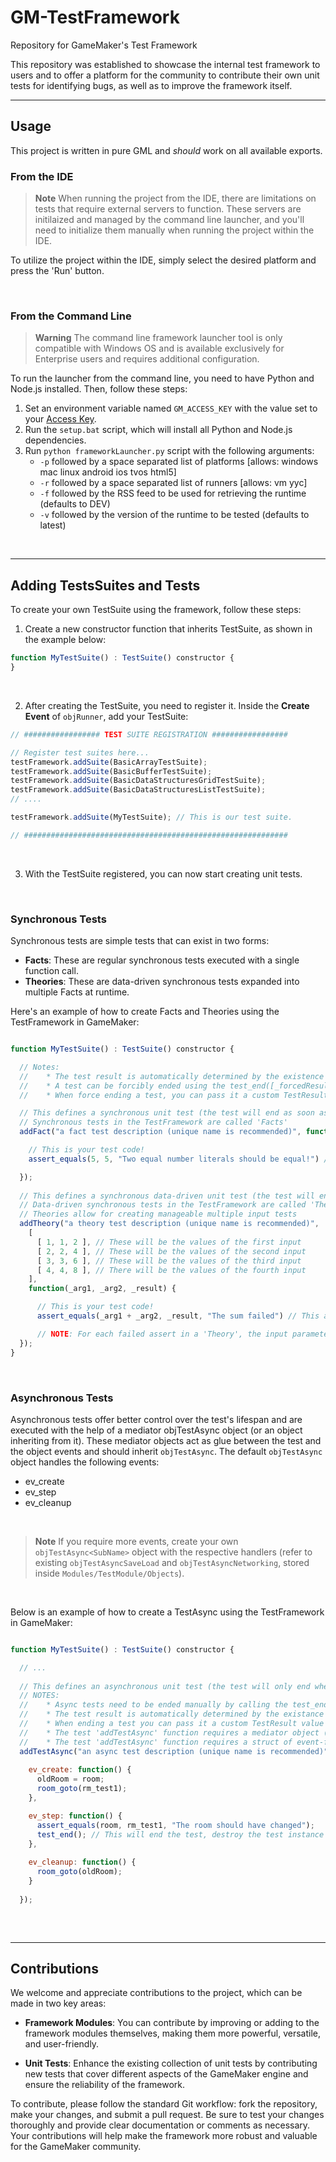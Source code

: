 # GM-TestFramework
Repository for GameMaker's Test Framework

This repository was established to showcase the internal test framework to users and to offer a platform for the community to contribute their own unit tests for identifying bugs, as well as to improve the framework itself.

---

## Usage

This project is written in pure GML and *should* work on all available exports.

### From the IDE

> **Note**
> When running the project from the IDE, there are limitations on tests that require external servers to function. These servers are initilaized and managed by the command line launcher, and you'll need to initialize them manually when running the project within the IDE.

To utilize the project within the IDE, simply select the desired platform and press the 'Run' button.

</br>

### From the Command Line

> **Warning**
> The command line framework launcher tool is only compatible with Windows OS and is available exclusively for Enterprise users and requires additional configuration.

To run the launcher from the command line, you need to have Python and Node.js installed. Then, follow these steps:

1. Set an environment variable named `GM_ACCESS_KEY` with the value set to your [Access Key](https://gamemaker.io/account/access_keys).
2. Run the `setup.bat` script, which will install all Python and Node.js dependencies.
3. Run `python frameworkLauncher.py` script with the following arguments:
    * `-p` followed by a space separated list of platforms \[allows: windows mac linux android ios tvos html5\]
    * `-r` followed by a space separated list of runners \[allows: vm yyc\]
    * `-f` followed by the RSS feed to be used for retrieving the runtime (defaults to DEV)
    * `-v` followed by the version of the runtime to be tested (defaults to latest)

</br>

---

## Adding TestsSuites and Tests
To create your own TestSuite using the framework, follow these steps:

1. Create a new constructor function that inherits TestSuite, as shown in the example below:

```js
function MyTestSuite() : TestSuite() constructor {
}
```
</br>

2. After creating the TestSuite, you need to register it. Inside the **Create Event** of `objRunner`, add your TestSuite:

```js
// ################# TEST SUITE REGISTRATION #################

// Register test suites here...
testFramework.addSuite(BasicArrayTestSuite); 
testFramework.addSuite(BasicBufferTestSuite);
testFramework.addSuite(BasicDataStructuresGridTestSuite);
testFramework.addSuite(BasicDataStructuresListTestSuite);
// ....

testFramework.addSuite(MyTestSuite); // This is our test suite.

// ###########################################################
```
</br>

3. With the TestSuite registered, you can now start creating unit tests.

</br>

### Synchronous Tests

Synchronous tests are simple tests that can exist in two forms:

* **Facts**: These are regular synchronous tests executed with a single function call.
* **Theories**: These are data-driven synchronous tests expanded into multiple Facts at runtime.

Here's an example of how to create Facts and Theories using the TestFramework in GameMaker:

```js

function MyTestSuite() : TestSuite() constructor {

  // Notes:
  //    * The test result is automatically determined by the existence of failed assertions
  //    * A test can be forcibly ended using the test_end([_forcedResult]) function
  //    * When force ending a test, you can pass it a custom TestResult value (which will overwrite the automatic value)

  // This defines a synchronous unit test (the test will end as soon as the function ends)
  // Synchronous tests in the TestFramework are called 'Facts'
  addFact("a fact test description (unique name is recommended)", function() {

    // This is your test code!
    assert_equals(5, 5, "Two equal number literals should be equal!") // This assert will pass

  });
  
  // This defines a synchronous data-driven unit test (the test will end as soon as the function ends)
  // Data-driven synchronous tests in the TestFramework are called 'Theories'
  // Theories allow for creating manageable multiple input tests
  addTheory("a theory test description (unique name is recommended)", 
    [
      [ 1, 1, 2 ], // These will be the values of the first input
      [ 2, 2, 4 ], // These will be the values of the second input
      [ 3, 3, 6 ], // These will be the values of the third input
      [ 4, 4, 8 ], // There will be the values of the fourth input
    ],
    function(_arg1, _arg2, _result) {

      // This is your test code!
      assert_equals(_arg1 + _arg2, _result, "The sum failed") // This assert will pass for all inputs

      // NOTE: For each failed assert in a 'Theory', the input parameters will be included as part of the failed assertion data.
  });
}

```

</br>

### Asynchronous Tests

Asynchronous tests offer better control over the test's lifespan and are executed with the help of a mediator objTestAsync object (or an object inheriting from it). These mediator objects act as glue between the test and the object events and should inherit `objTestAsync`. The default `objTestAsync` object handles the following events:

- ev_create
- ev_step
- ev_cleanup

</br>

> **Note**
> If you require more events, create your own `objTestAsync<SubName>` object with the respective handlers (refer to existing `objTestAsyncSaveLoad` and `objTestAsyncNetworking`, stored inside `Modules/TestModule/Objects`).

</br>

Below is an example of how to create a TestAsync using the TestFramework in GameMaker:

```js

function MyTestSuite() : TestSuite() constructor {

  // ...
  
  // This defines an asynchronous unit test (the test will only end when 'test_end()' is explicitly called)
  // NOTES:
  //    * Async tests need to be ended manually by calling the test_end([_forcedResult]) function
  //    * The test result is automatically determined by the existance of failed assertions
  //    * When ending a test you can pass it a custom TestResult value (will overwrite the automatic value)
  //    * The test 'addTestAsync' function requires a mediator object (ex.: objTestAsync)
  //    * The test 'addTestAsync' function requires a struct of event-function pairs.
  addTestAsync("an async test description (unique name is recommended)", objTestAsync, {
  
    ev_create: function() {
      oldRoom = room;
      room_goto(rm_test1);
    },

    ev_step: function() {
      assert_equals(room, rm_test1, "The room should have changed");
      test_end(); // This will end the test, destroy the test instance and automatically call 'ev_cleanup' function.
    },
    
    ev_cleanup: function() {
      room_goto(oldRoom);
    }
  
  });
  
```

</br>

---

## Contributions

We welcome and appreciate contributions to the project, which can be made in two key areas:

* **Framework Modules**: You can contribute by improving or adding to the framework modules themselves, making them more powerful, versatile, and user-friendly.

* **Unit Tests**: Enhance the existing collection of unit tests by contributing new tests that cover different aspects of the GameMaker engine and ensure the reliability of the framework.

To contribute, please follow the standard Git workflow: fork the repository, make your changes, and submit a pull request. Be sure to test your changes thoroughly and provide clear documentation or comments as necessary. Your contributions will help make the framework more robust and valuable for the GameMaker community.
